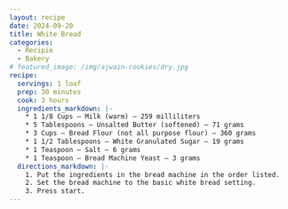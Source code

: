 ```yaml
---
layout: recipe
date: 2024-09-20
title: White Bread
categories:
  - Recipie
  - Bakery
# featured_image: /img/ajwain-cookies/dry.jpg
recipe:
  servings: 1 loaf
  prep: 30 minutes
  cook: 3 hours
  ingredients_markdown: |-
    * 1 1/8 Cups – Milk (warm) – 259 milliliters
    * 5 Tablespoons – Unsalted Butter (softened) – 71 grams
    * 3 Cups – Bread Flour (not all purpose flour) – 360 grams
    * 1 1/2 Tablespoons – White Granulated Sugar – 19 grams
    * 1 Teaspoon – Salt – 6 grams
    * 1 Teaspoon – Bread Machine Yeast – 3 grams
  directions_markdown: |-
    1. Put the ingredients in the bread machine in the order listed.
    2. Set the bread machine to the basic white bread setting.
    3. Press start.
---
```


<!-- ![Dough](/img/ajwain-cookies/dough.jpg)
![Prep](/img/ajwain-cookies/prep.jpg) -->

<!-- Delicious! -->